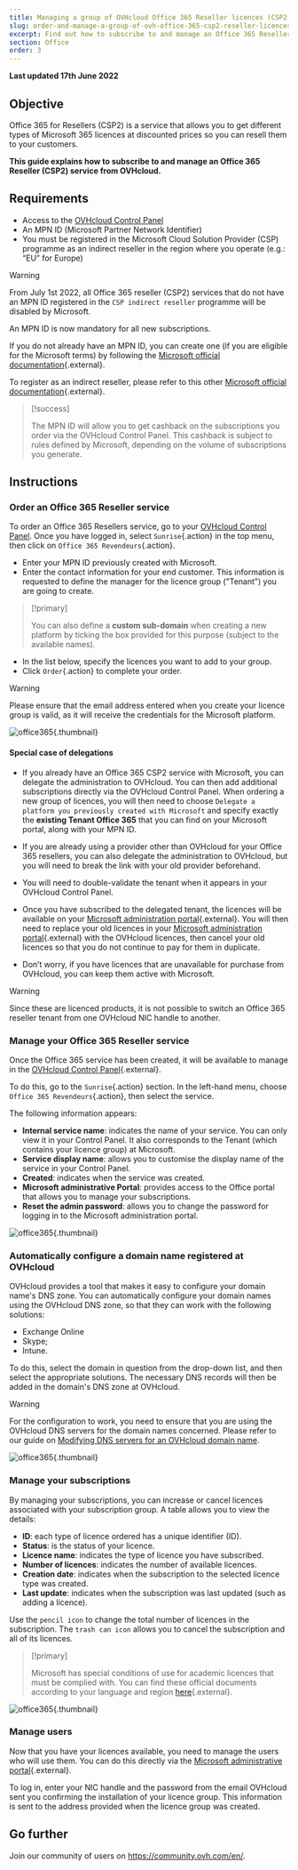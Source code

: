 ```yaml
---
title: Managing a group of OVHcloud Office 365 Reseller licences (CSP2)
slug: order-and-manage-a-group-of-ovh-office-365-csp2-reseller-licences
excerpt: Find out how to subscribe to and manage an Office 365 Reseller (CSP2) service from OVHcloud
section: Office
order: 3
---
```


**Last updated 17th June 2022**

## Objective

Office 365 for Resellers (CSP2) is a service that allows you to get different types of Microsoft 365 licences at discounted prices so you can resell them to your customers.

**This guide explains how to subscribe to and manage an Office 365 Reseller (CSP2) service from OVHcloud.**

## Requirements

- Access to the [OVHcloud Control Panel](https://www.ovh.com/auth/?action=gotomanager&from=https://www.ovh.ie/&ovhSubsidiary=ie)
- An MPN ID (Microsoft Partner Network Identifier)
- You must be registered in the Microsoft Cloud Solution Provider (CSP) programme as an indirect reseller in the region where you operate (e.g.: “EU” for Europe)

> [!warning]
>
> From July 1st 2022, all Office 365 reseller (CSP2) services that do not have an MPN ID registered in the `CSP indirect reseller` programme will be disabled by Microsoft.
>
> An MPN ID is now mandatory for all new subscriptions.
>
If you do not already have an MPN ID, you can create one (if you are eligible for the Microsoft terms) by following the [Microsoft official documentation](https://docs.microsoft.com/en-ie/partner-center/mpn-create-a-partner-center-account){.external}.

To register as an indirect reseller, please refer to this other [Microsoft official documentation](https://docs.microsoft.com/en-ie/partner-center/enrolling-in-the-csp-program#enroll-as-an-indirect-reseller){.external}.

> [!success]
>
> The MPN ID will allow you to get cashback on the subscriptions you order via the OVHcloud Control Panel. This cashback is subject to rules defined by Microsoft, depending on the volume of subscriptions you generate.
>

## Instructions

### Order an Office 365 Reseller service

To order an Office 365 Resellers service, go to your [OVHcloud Control Panel](https://www.ovh.com/auth/?action=gotomanager&from=https://www.ovh.ie/&ovhSubsidiary=ie). Once you have logged in, select `Sunrise`{.action} in the top menu, then click on `Office 365 Revendeurs`{.action}.

- Enter your MPN ID previously created with Microsoft.
- Enter the contact information for your end customer. This information is requested to define the manager for the licence group ("Tenant") you are going to create.

> [!primary]
>
> You can also define a **custom sub-domain** when creating a new platform by ticking the box provided for this purpose (subject to the available names).

- In the list below, specify the licences you want to add to your group.
- Click `Order`{.action} to complete your order.

> [!warning]
>
> Please ensure that the email address entered when you create your licence group is valid, as it will receive the credentials for the Microsoft platform.
>

![office365](images/csp2-01.png){.thumbnail}

#### Special case of delegations

- If you already have an Office 365 CSP2 service with Microsoft, you can delegate the administration to OVHcloud. You can then add additional subscriptions directly via the OVHcloud Control Panel. When ordering a new group of licences, you will then need to choose `Delegate a platform you previously created with Microsoft` and specify exactly the **existing Tenant Office 365** that you can find on your Microsoft portal, along with your MPN ID.

- If you are already using a provider other than OVHcloud for your Office 365 resellers, you can also delegate the administration to OVHcloud, but you will need to break the link with your old provider beforehand.

- You will need to double-validate the tenant when it appears in your OVHcloud Control Panel.

- Once you have subscribed to the delegated tenant, the licences will be available on your [Microsoft administration portal](https://portal.office.com/Admin/Default.aspx){.external}. You will then need to replace your old licences in your [Microsoft administration portal](https://portal.office.com/Admin/Default.aspx){.external} with the OVHcloud licences, then cancel your old licences so that you do not continue to pay for them in duplicate.

- Don’t worry, if you have licences that are unavailable for purchase from OVHcloud, you can keep them active with Microsoft.

> [!warning]
> Since these are licenced products, it is not possible to switch an Office 365 reseller tenant from one OVHcloud NIC handle to another.
>

### Manage your Office 365 Reseller service

Once the Office 365 service has been created, it will be available to manage in the [OVHcloud Control Panel](https://www.ovh.com/auth/?action=gotomanager&from=https://www.ovh.ie/&ovhSubsidiary=ie){.external}.

To do this, go to the `Sunrise`{.action} section. In the left-hand menu, choose `Office 365 Revendeurs`{.action}, then select the service.

The following information appears:

- **Internal service name**: indicates the name of your service. You can only view it in your Control Panel. It also corresponds to the Tenant (which contains your licence group) at Microsoft.
- **Service display name**: allows you to customise the display name of the service in your Control Panel.
- **Created**: indicates when the service was created.
- **Microsoft administrative Portal**: provides access to the Office portal that allows you to manage your subscriptions.
- **Reset the admin password**: allows you to change the password for logging in to the Microsoft administration portal.

![office365](images/sunrise_office365_CSP2_services_details.png){.thumbnail}

### Automatically configure a domain name registered at OVHcloud

OVHcloud provides a tool that makes it easy to configure your domain name's DNS zone. You can automatically configure your domain names using the OVHcloud DNS zone, so that they can work with the following solutions:

- Exchange Online
- Skype;
- Intune.

To do this, select the domain in question from the drop-down list, and then select the appropriate solutions. The necessary DNS records will then be added in the domain's DNS zone at OVHcloud.

> [!warning]
> For the configuration to work, you need to ensure that you are using the OVHcloud DNS servers for the domain names concerned. Please refer to our guide on [Modifying DNS servers for an OVHcloud domain name](https://docs.ovh.com/ie/en/domains/web_hosting_general_information_about_dns_servers/).
>

![office365](images/sunrise_office365_CSP2_automatic_domain_configuration.png){.thumbnail}

### Manage your subscriptions

By managing your subscriptions, you can increase or cancel licences associated with your subscription group. A table allows you to view the details:

- **ID**: each type of licence ordered has a unique identifier (ID).
- **Status**: is the status of your licence.
- **Licence name**: indicates the type of licence you have subscribed.
- **Number of licences**: indicates the number of available licences.
- **Creation date**: indicates when the subscription to the selected licence type was created.
- **Last update**: indicates when the subscription was last updated (such as adding a licence).

Use the `pencil icon` to change the total number of licences in the subscription. The `trash can icon` allows you to cancel the subscription and all of its licences.

> [!primary]
>
> Microsoft has special conditions of use for academic licences that must be complied with. You can find these official documents according to your language and region [here](http://www.microsoftvolumelicensing.com/DocumentSearch.aspx?Mode=2&Keyword=AcademicQualEdUserDef){.external}.
>

![office365](images/sunrise_office365_CSP2_Subscribers.png){.thumbnail}

### Manage users

Now that you have your licences available, you need to manage the users who will use them. You can do this directly via the [Microsoft administrative portal](https://portal.office.com/Admin/Default.aspx){.external}.

To log in, enter your NIC handle and the password from the email OVHcloud sent you confirming the installation of your licence group. This information is sent to the address provided when the licence group was created.

## Go further

Join our community of users on <https://community.ovh.com/en/>.

